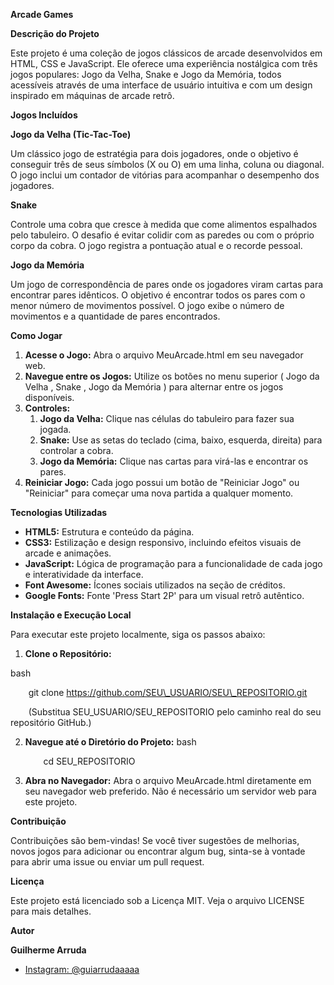 ﻿**Arcade Games**

**Descrição do Projeto**

Este projeto é uma coleção de jogos clássicos de arcade desenvolvidos em HTML, CSS e JavaScript. Ele oferece uma experiência nostálgica com três jogos populares: Jogo da Velha, Snake e Jogo da Memória, todos acessíveis através de uma interface de usuário intuitiva e com um design inspirado em máquinas de arcade retrô.

**Jogos Incluídos**

**Jogo da Velha (Tic-Tac-Toe)**

Um clássico jogo de estratégia para dois jogadores, onde o objetivo é conseguir três de seus símbolos (X ou O) em uma linha, coluna ou diagonal. O jogo inclui um contador de vitórias para acompanhar o desempenho dos jogadores.

**Snake**

Controle uma cobra que cresce à medida que come alimentos espalhados pelo tabuleiro. O desafio é evitar colidir com as paredes ou com o próprio corpo da cobra. O jogo registra a pontuação atual e o recorde pessoal.

**Jogo da Memória**

Um jogo de correspondência de pares onde os jogadores viram cartas para encontrar pares idênticos. O objetivo é encontrar todos os pares com o menor número de movimentos possível. O jogo exibe o número de movimentos e a quantidade de pares encontrados.

**Como Jogar**

1. **Acesse o Jogo:** Abra o arquivo  MeuArcade.html em seu navegador web.
1. **Navegue entre os Jogos:** Utilize os botões no menu superior ( Jogo da Velha , Snake ,  Jogo da Memória ) para alternar entre os jogos disponíveis.
1. **Controles:**
   1. **Jogo da Velha:** Clique nas células do tabuleiro para fazer sua jogada.
   1. **Snake:** Use as setas do teclado (cima, baixo, esquerda, direita) para controlar a cobra.
   1. **Jogo da Memória:** Clique nas cartas para virá-las e encontrar os pares.
1. **Reiniciar Jogo:** Cada jogo possui um botão de "Reiniciar Jogo" ou "Reiniciar" para começar uma nova partida a qualquer momento.

**Tecnologias Utilizadas**

- **HTML5:** Estrutura e conteúdo da página.
- **CSS3:** Estilização e design responsivo, incluindo efeitos visuais de arcade e animações.
- **JavaScript:** Lógica de programação para a funcionalidade de cada jogo e interatividade da interface.
- **Font Awesome:** Ícones sociais utilizados na seção de créditos.
- **Google Fonts:** Fonte 'Press Start 2P' para um visual retrô autêntico.

**Instalação e Execução Local**

Para executar este projeto localmente, siga os passos abaixo:

1. **Clone o Repositório:**

bash

`    `git clone https://github.com/SEU\_USUARIO/SEU\_REPOSITORIO.git

`    `(Substitua  SEU\_USUARIO/SEU\_REPOSITORIO pelo caminho real do seu repositório GitHub.)

2. **Navegue até o Diretório do Projeto:** bash

   `    `cd SEU\_REPOSITORIO

3. **Abra no Navegador:** Abra o arquivo  MeuArcade.html diretamente em seu navegador web preferido. Não é necessário um servidor web para este projeto.

**Contribuição**

Contribuições são bem-vindas! Se você tiver sugestões de melhorias, novos jogos para adicionar ou encontrar algum bug, sinta-se à vontade para abrir uma issue ou enviar um pull request.

**Licença**

Este projeto está licenciado sob a Licença MIT. Veja o arquivo  LICENSE para mais detalhes.

**Autor**

**Guilherme Arruda**

- [Instagram: @guiarrudaaaaa](https://instagram.com/guiarrudaaaaa)
